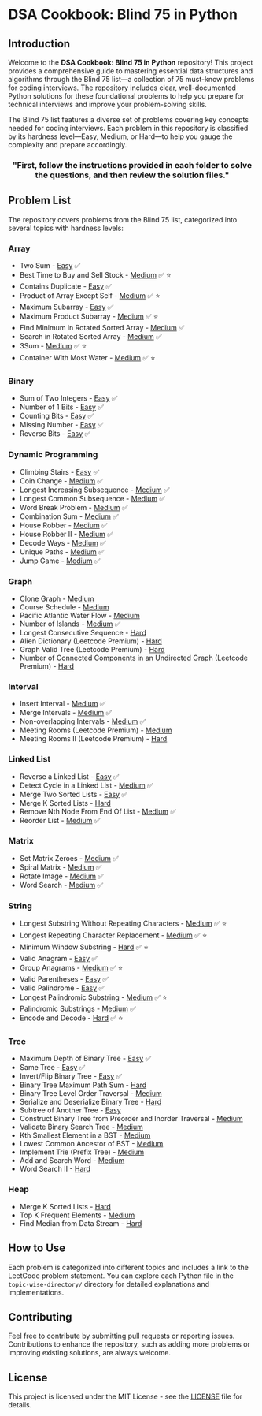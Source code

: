 
# DSA Cookbook: Blind 75 in Python

## Introduction

Welcome to the **DSA Cookbook: Blind 75 in Python** repository! This project provides a comprehensive guide to mastering essential data structures and algorithms through the Blind 75 list—a collection of 75 must-know problems for coding interviews. The repository includes clear, well-documented Python solutions for these foundational problems to help you prepare for technical interviews and improve your problem-solving skills.

The Blind 75 list features a diverse set of problems covering key concepts needed for coding interviews. Each problem in this repository is classified by its hardness level—Easy, Medium, or Hard—to help you gauge the complexity and prepare accordingly.

<div align="center">
  <h3>"First, follow the instructions provided in each folder to solve the questions, and then review the solution files."</h3>
</div>


## Problem List

The repository covers problems from the Blind 75 list, categorized into several topics with hardness levels:

### Array
- Two Sum - [Easy](https://leetcode.com/problems/two-sum/) ✅
- Best Time to Buy and Sell Stock - [Medium](https://leetcode.com/problems/best-time-to-buy-and-sell-stock/) ✅ ⭐
- Contains Duplicate - [Easy](https://leetcode.com/problems/contains-duplicate/) ✅
- Product of Array Except Self - [Medium](https://leetcode.com/problems/product-of-array-except-self/) ✅ ⭐
- Maximum Subarray - [Easy](https://leetcode.com/problems/maximum-subarray/) ✅
- Maximum Product Subarray - [Medium](https://leetcode.com/problems/maximum-product-subarray/) ✅ ⭐
- Find Minimum in Rotated Sorted Array - [Medium](https://leetcode.com/problems/find-minimum-in-rotated-sorted-array/) ✅
- Search in Rotated Sorted Array - [Medium](https://leetcode.com/problems/search-in-rotated-sorted-array/) ✅
- 3Sum - [Medium](https://leetcode.com/problems/3sum/) ✅ ⭐
- Container With Most Water - [Medium](https://leetcode.com/problems/container-with-most-water/) ✅ ⭐

### Binary
- Sum of Two Integers - [Easy](https://leetcode.com/problems/sum-of-two-integers/) ✅
- Number of 1 Bits - [Easy](https://leetcode.com/problems/number-of-1-bits/) ✅
- Counting Bits - [Easy](https://leetcode.com/problems/counting-bits/) ✅
- Missing Number - [Easy](https://leetcode.com/problems/missing-number/) ✅
- Reverse Bits - [Easy](https://leetcode.com/problems/reverse-bits/) ✅

### Dynamic Programming
- Climbing Stairs - [Easy](https://leetcode.com/problems/climbing-stairs/) ✅
- Coin Change - [Medium](https://leetcode.com/problems/coin-change/) ✅
- Longest Increasing Subsequence - [Medium](https://leetcode.com/problems/longest-increasing-subsequence/) ✅
- Longest Common Subsequence - [Medium](https://leetcode.com/problems/longest-common-subsequence/) ✅
- Word Break Problem - [Medium](https://leetcode.com/problems/word-break/) ✅
- Combination Sum - [Medium](https://leetcode.com/problems/combination-sum-iv/) ✅
- House Robber - [Medium](https://leetcode.com/problems/house-robber/) ✅
- House Robber II - [Medium](https://leetcode.com/problems/house-robber-ii/) ✅
- Decode Ways - [Medium](https://leetcode.com/problems/decode-ways/) ✅
- Unique Paths - [Medium](https://leetcode.com/problems/unique-paths/) ✅
- Jump Game - [Medium](https://leetcode.com/problems/jump-game/) ✅

### Graph
- Clone Graph - [Medium](https://leetcode.com/problems/clone-graph/)
- Course Schedule - [Medium](https://leetcode.com/problems/course-schedule/)
- Pacific Atlantic Water Flow - [Medium](https://leetcode.com/problems/pacific-atlantic-water-flow/)
- Number of Islands - [Medium](https://leetcode.com/problems/number-of-islands/) ✅
- Longest Consecutive Sequence - [Hard](https://leetcode.com/problems/longest-consecutive-sequence/)
- Alien Dictionary (Leetcode Premium) - [Hard](https://leetcode.com/problems/alien-dictionary/)
- Graph Valid Tree (Leetcode Premium) - [Hard](https://leetcode.com/problems/graph-valid-tree/)
- Number of Connected Components in an Undirected Graph (Leetcode Premium) - [Hard](https://leetcode.com/problems/number-of-connected-components-in-an-undirected-graph/)

### Interval
- Insert Interval - [Medium](https://leetcode.com/problems/insert-interval/) ✅
- Merge Intervals - [Medium](https://leetcode.com/problems/merge-intervals/) ✅
- Non-overlapping Intervals - [Medium](https://leetcode.com/problems/non-overlapping-intervals/) ✅
- Meeting Rooms (Leetcode Premium) - [Medium](https://leetcode.com/problems/meeting-rooms/)
- Meeting Rooms II (Leetcode Premium) - [Hard](https://leetcode.com/problems/meeting-rooms-ii/)

### Linked List
- Reverse a Linked List - [Easy](https://leetcode.com/problems/reverse-linked-list/) ✅
- Detect Cycle in a Linked List - [Medium](https://leetcode.com/problems/linked-list-cycle/) ✅
- Merge Two Sorted Lists - [Easy](https://leetcode.com/problems/merge-two-sorted-lists/) ✅
- Merge K Sorted Lists - [Hard](https://leetcode.com/problems/merge-k-sorted-lists/)
- Remove Nth Node From End Of List - [Medium](https://leetcode.com/problems/remove-nth-node-from-end-of-list/) ✅
- Reorder List - [Medium](https://leetcode.com/problems/reorder-list/) ✅

### Matrix
- Set Matrix Zeroes - [Medium](https://leetcode.com/problems/set-matrix-zeroes/) ✅
- Spiral Matrix - [Medium](https://leetcode.com/problems/spiral-matrix/) ✅
- Rotate Image - [Medium](https://leetcode.com/problems/rotate-image/) ✅
- Word Search - [Medium](https://leetcode.com/problems/word-search/) ✅

### String
- Longest Substring Without Repeating Characters - [Medium](https://leetcode.com/problems/longest-substring-without-repeating-characters/) ✅ ⭐
- Longest Repeating Character Replacement - [Medium](https://leetcode.com/problems/longest-repeating-character-replacement/) ✅ ⭐
- Minimum Window Substring - [Hard](https://leetcode.com/problems/minimum-window-substring/) ✅ ⭐
- Valid Anagram - [Easy](https://leetcode.com/problems/valid-anagram/) ✅
- Group Anagrams - [Medium](https://leetcode.com/problems/group-anagrams/) ✅ ⭐
- Valid Parentheses - [Easy](https://leetcode.com/problems/valid-parentheses/) ✅
- Valid Palindrome - [Easy](https://leetcode.com/problems/valid-palindrome/) ✅
- Longest Palindromic Substring - [Medium](https://leetcode.com/problems/longest-palindromic-substring/) ✅ ⭐
- Palindromic Substrings - [Medium](https://leetcode.com/problems/palindromic-substrings/) ✅
- Encode and Decode - [Hard](https://leetcode.com/problems/encode-and-decode-strings/) ✅ ⭐

### Tree
- Maximum Depth of Binary Tree - [Easy](https://leetcode.com/problems/maximum-depth-of-binary-tree/) ✅
- Same Tree - [Easy](https://leetcode.com/problems/same-tree/) ✅
- Invert/Flip Binary Tree - [Easy](https://leetcode.com/problems/invert-binary-tree/) ✅
- Binary Tree Maximum Path Sum - [Hard](https://leetcode.com/problems/binary-tree-maximum-path-sum/)
- Binary Tree Level Order Traversal - [Medium](https://leetcode.com/problems/binary-tree-level-order-traversal/)
- Serialize and Deserialize Binary Tree - [Hard](https://leetcode.com/problems/serialize-and-deserialize-binary-tree/)
- Subtree of Another Tree - [Easy](https://leetcode.com/problems/subtree-of-another-tree/)
- Construct Binary Tree from Preorder and Inorder Traversal - [Medium](https://leetcode.com/problems/construct-binary-tree-from-preorder-and-inorder-traversal/)
- Validate Binary Search Tree - [Medium](https://leetcode.com/problems/validate-binary-search-tree/)
- Kth Smallest Element in a BST - [Medium](https://leetcode.com/problems/kth-smallest-element-in-a-bst/)
- Lowest Common Ancestor of BST - [Medium](https://leetcode.com/problems/lowest-common-ancestor-of-a-binary-search-tree/)
- Implement Trie (Prefix Tree) - [Medium](https://leetcode.com/problems/implement-trie-prefix-tree/)
- Add and Search Word - [Medium](https://leetcode.com/problems/add-and-search-word-data-structure-design/)
- Word Search II - [Hard](https://leetcode.com/problems/word-search-ii/)

### Heap
- Merge K Sorted Lists - [Hard](https://leetcode.com/problems/merge-k-sorted-lists/)
- Top K Frequent Elements - [Medium](https://leetcode.com/problems/top-k-frequent-elements/)
- Find Median from Data Stream - [Hard](https://leetcode.com/problems/find-median-from-data-stream/)

## How to Use

Each problem is categorized into different topics and includes a link to the LeetCode problem statement. You can explore each Python file in the `topic-wise-directory/` directory for detailed explanations and implementations.

## Contributing

Feel free to contribute by submitting pull requests or reporting issues. Contributions to enhance the repository, such as adding more problems or improving existing solutions, are always welcome.

## License

This project is licensed under the MIT License - see the [LICENSE](LICENSE) file for details.
